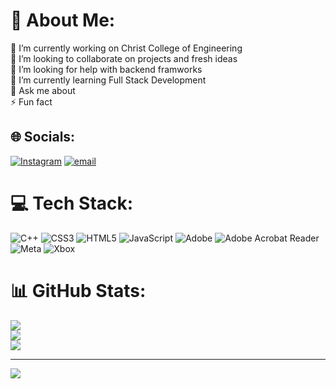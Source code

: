 # 💫 About Me:
🔭 I’m currently working on Christ College of Engineering<br>👯 I’m looking to collaborate on projects and fresh ideas<br>🤝 I’m looking for help with backend framworks<br>🌱 I’m currently learning Full Stack Development<br>💬 Ask me about<br>⚡ Fun fact


## 🌐 Socials:
[![Instagram](https://img.shields.io/badge/Instagram-%23E4405F.svg?logo=Instagram&logoColor=white)](https://instagram.com/_evan911_) [![email](https://img.shields.io/badge/Email-D14836?logo=gmail&logoColor=white)](mailto:evan.eng.dev@gmail.com) 

# 💻 Tech Stack:
![C++](https://img.shields.io/badge/c++-%2300599C.svg?style=for-the-badge&logo=c%2B%2B&logoColor=white) ![CSS3](https://img.shields.io/badge/css3-%231572B6.svg?style=for-the-badge&logo=css3&logoColor=white) ![HTML5](https://img.shields.io/badge/html5-%23E34F26.svg?style=for-the-badge&logo=html5&logoColor=white) ![JavaScript](https://img.shields.io/badge/javascript-%23323330.svg?style=for-the-badge&logo=javascript&logoColor=%23F7DF1E) ![Adobe](https://img.shields.io/badge/adobe-%23FF0000.svg?style=for-the-badge&logo=adobe&logoColor=white) ![Adobe Acrobat Reader](https://img.shields.io/badge/Adobe%20Acrobat%20Reader-EC1C24.svg?style=for-the-badge&logo=Adobe%20Acrobat%20Reader&logoColor=white) ![Meta](https://img.shields.io/badge/Meta-%230467DF.svg?style=for-the-badge&logo=Meta&logoColor=white) ![Xbox](https://img.shields.io/badge/xbox-%23107C10.svg?style=for-the-badge&logo=xbox&logoColor=white)
# 📊 GitHub Stats:
![](https://github-readme-stats.vercel.app/api?username=evannn-dev&theme=aura&hide_border=false&include_all_commits=false&count_private=true)<br/>
![](https://nirzak-streak-stats.vercel.app/?user=evannn-dev&theme=aura&hide_border=false)<br/>
![](https://github-readme-stats.vercel.app/api/top-langs/?username=evannn-dev&theme=aura&hide_border=false&include_all_commits=false&count_private=true&layout=compact)

---
[![](https://visitcount.itsvg.in/api?id=evannn-dev&icon=0&color=4)](https://visitcount.itsvg.in)

<!-- Proudly created with GPRM ( https://gprm.itsvg.in ) -->
